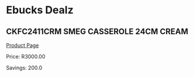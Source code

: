 
# Ebucks Dealz
## CKFC2411CRM SMEG CASSEROLE 24CM CREAM
[Product Page](https://www.ebucks.com/web/shop/productSelected.do?prodId=1170710464&catId=1196428103)

Price: R3000.00

Savings: 200.0


	